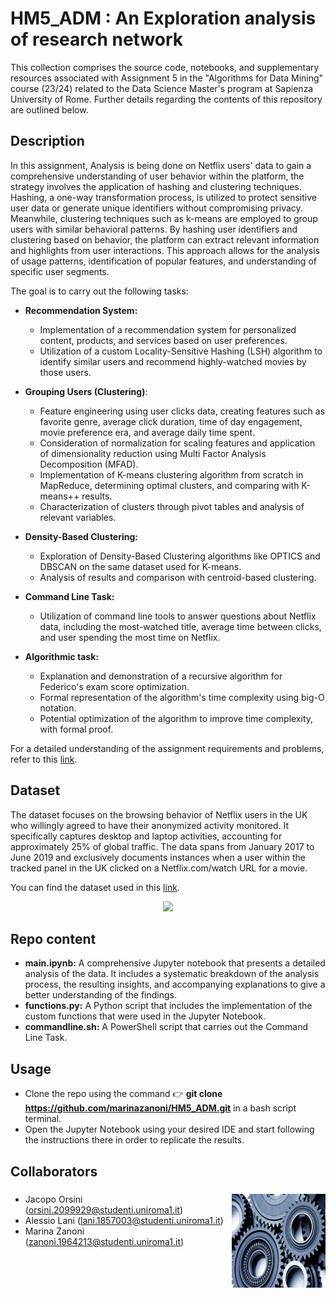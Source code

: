 # HM5_ADM : An Exploration analysis of research network
This collection comprises the source code, notebooks, and supplementary resources associated with Assignment 5 in the "Algorithms for Data Mining" course (23/24) related to the Data Science Master's program at Sapienza University of Rome. Further details regarding the contents of this repository are outlined below.

## Description

In this assignment, Analysis is being done on Netflix users' data to gain a comprehensive understanding of user behavior within the platform, the strategy involves the application of hashing and clustering techniques. Hashing, a one-way transformation process, is utilized to protect sensitive user data or generate unique identifiers without compromising privacy. Meanwhile, clustering techniques such as k-means are employed to group users with similar behavioral patterns. By hashing user identifiers and clustering based on behavior, the platform can extract relevant information and highlights from user interactions. This approach allows for the analysis of usage patterns, identification of popular features, and understanding of specific user segments.


The goal is to carry out the following tasks:
- **Recommendation System:**
  - Implementation of a recommendation system for personalized content, products, and services based on user preferences.
  - Utilization of a custom Locality-Sensitive Hashing (LSH) algorithm to identify similar users and recommend highly-watched movies by those users.
  
- **Grouping Users (Clustering)**:

  - Feature engineering using user clicks data, creating features such as favorite genre, average click duration, time of day engagement, movie preference era, and     average daily time spent.
  - Consideration of normalization for scaling features and application of dimensionality reduction using Multi Factor Analysis Decomposition (MFAD).
  - Implementation of K-means clustering algorithm from scratch in MapReduce, determining optimal clusters, and comparing with K-means++ results.
  - Characterization of clusters through pivot tables and analysis of relevant variables.
  
- **Density-Based Clustering:**
  - Exploration of Density-Based Clustering algorithms like OPTICS and DBSCAN on the same dataset used for K-means.
  - Analysis of results and comparison with centroid-based clustering.
    
- **Command Line Task:**

  - Utilization of command line tools to answer questions about Netflix data, including the most-watched title, average time between clicks, and user spending the most time on Netflix.
    
- **Algorithmic task:**
  - Explanation and demonstration of a recursive algorithm for Federico's exam score optimization.
  - Formal representation of the algorithm's time complexity using big-O notation.
  - Potential optimization of the algorithm to improve time complexity, with formal proof.


For a detailed understanding of the assignment requirements and problems, refer to this [link](https://github.com/Sapienza-University-Rome/ADM/tree/master/2023/Homework_4).



## Dataset
  The dataset focuses on the browsing behavior of Netflix users in the UK who willingly agreed to have their anonymized activity monitored. It specifically captures desktop and laptop activities, accounting for approximately 25% of global traffic. The data spans from January 2017 to June 2019 and exclusively documents instances when a user within the tracked panel in the UK clicked on a Netflix.com/watch URL for a movie. 

You can find the dataset used in this [link](https://www.kaggle.com/datasets/vodclickstream/netflix-audience-behaviour-uk-movies).

<p align="center">
<img src="https://recoai.net/wp-content/uploads/2022/04/netflix.jpg" width = 600>
</p>

## Repo content

- **main.ipynb:** A comprehensive Jupyter notebook that presents a detailed analysis of the data. It includes a systematic breakdown of the analysis process, the resulting insights, and accompanying explanations to give a better understanding of the findings.
- **functions.py:** A Python script that includes the implementation of the custom functions that were used in the Jupyter Notebook.
- **commandline.sh:** A PowerShell script that carries out the Command Line Task.


## Usage
- Clone the repo using the command 👉 **git clone https://github.com/marinazanoni/HM5_ADM.git** in a bash script terminal.
- Open the Jupyter Notebook using your desired IDE and start following the instructions there in order to replicate the results.

## Collaborators
### <img src="ingranaggi.jpg" width="150" height="150" align="right" />
- Jacopo Orsini (orsini.2099929@studenti.uniroma1.it)
- Alessio Lani (lani.1857003@studenti.uniroma1.it)
- Marina Zanoni (zanoni.1964213@studenti.uniroma1.it)
